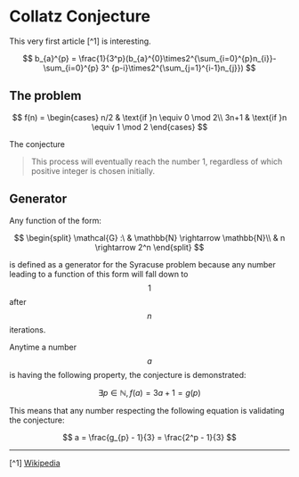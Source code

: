 # Collatz Conjecture

This very first article [^1] is interesting.

$$
b_{a}^{p} = \frac{1}{3^p}(b_{a}^{0}\times2^{\sum_{i=0}^{p}n_{i}}-\sum_{i=0}^{p} 3^
{p-i}\times2^{\sum_{j=1}^{i-1}n_{j}})
$$

## The problem


$$
f(n) =
    \begin{cases}
      n/2 & \text{if }n \equiv 0 \mod 2\\
      3n+1 & \text{if }n \equiv 1 \mod 2 
    \end{cases}  
$$

The conjecture

>   This process will eventually reach the number 1, regardless of which positive integer is chosen initially.


## Generator

Any function of the form:

$$
\begin{split}
\mathcal{G} :\ & \mathbb{N} \rightarrow \mathbb{N}\\
   & n \rightarrow 2^n
\end{split} 
$$

is defined as a generator for the Syracuse problem because any number leading to a function of this form will fall down to $$1$$ after $$n$$ iterations.

Anytime a number $$a$$ is having the following property, the conjecture is demonstrated:

$$
\exists p \in \mathbb{N}, f(a) = 3a + 1 = g(p)
$$

This means that any number respecting the following equation is validating the conjecture:

$$
a = \frac{g_{p} - 1}{3} = \frac{2^p - 1}{3}
$$



---

[^1] [Wikipedia](https://en.wikipedia.org/wiki/Collatz_conjecture)